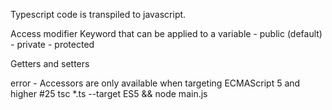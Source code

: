 Typescript code is transpiled to javascript.


Access modifier
Keyword that can be applied to a variable
    - public (default)
    - private
    - protected

Getters and setters

error - Accessors are only available when targeting ECMAScript 5 and higher #25
tsc *.ts --target ES5 && node main.js
